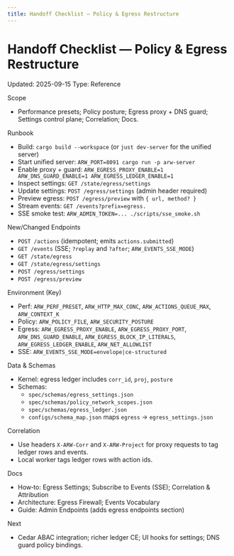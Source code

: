 ```yaml
---
title: Handoff Checklist — Policy & Egress Restructure
---
```


# Handoff Checklist — Policy & Egress Restructure

Updated: 2025-09-15
Type: Reference

Scope
- Performance presets; Policy posture; Egress proxy + DNS guard; Settings control plane; Correlation; Docs.

Runbook
- Build: `cargo build --workspace` (or `just dev-server` for the unified server)
- Start unified server: `ARW_PORT=8091 cargo run -p arw-server`
- Enable proxy + guard: `ARW_EGRESS_PROXY_ENABLE=1 ARW_DNS_GUARD_ENABLE=1 ARW_EGRESS_LEDGER_ENABLE=1`
- Inspect settings: `GET /state/egress/settings`
- Update settings: `POST /egress/settings` (admin header required)
- Preview egress: `POST /egress/preview` with `{ url, method? }`
- Stream events: `GET /events?prefix=egress.`
- SSE smoke test: `ARW_ADMIN_TOKEN=... ./scripts/sse_smoke.sh`

New/Changed Endpoints
- `POST /actions` (idempotent; emits `actions.submitted`)
- `GET /events` (SSE; `?replay` and `?after`; `ARW_EVENTS_SSE_MODE`) 
- `GET /state/egress`
- `GET /state/egress/settings`
- `POST /egress/settings`
- `POST /egress/preview`

Environment (Key)
- Perf: `ARW_PERF_PRESET`, `ARW_HTTP_MAX_CONC`, `ARW_ACTIONS_QUEUE_MAX`, `ARW_CONTEXT_K`
- Policy: `ARW_POLICY_FILE`, `ARW_SECURITY_POSTURE`
- Egress: `ARW_EGRESS_PROXY_ENABLE`, `ARW_EGRESS_PROXY_PORT`, `ARW_DNS_GUARD_ENABLE`, `ARW_EGRESS_BLOCK_IP_LITERALS`, `ARW_EGRESS_LEDGER_ENABLE`, `ARW_NET_ALLOWLIST`
- SSE: `ARW_EVENTS_SSE_MODE=envelope|ce-structured`

Data & Schemas
- Kernel: egress ledger includes `corr_id`, `proj`, `posture`
- Schemas:
  - `spec/schemas/egress_settings.json`
  - `spec/schemas/policy_network_scopes.json`
  - `spec/schemas/egress_ledger.json`
  - `configs/schema_map.json` maps `egress` → `egress_settings.json`

Correlation
- Use headers `X-ARW-Corr` and `X-ARW-Project` for proxy requests to tag ledger rows and events.
- Local worker tags ledger rows with action ids.

Docs
- How‑to: Egress Settings; Subscribe to Events (SSE); Correlation & Attribution
- Architecture: Egress Firewall; Events Vocabulary
- Guide: Admin Endpoints (adds egress endpoints section)

Next
- Cedar ABAC integration; richer ledger CE; UI hooks for settings; DNS guard policy bindings.
